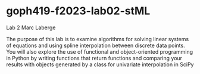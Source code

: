 # goph419-f2023-lab02-stML
Lab 2
Marc Laberge


The purpose of this lab is to examine algorithms for solving linear systems of 
equations and using spline interpolation between discrete data points. You will also 
explore the use of functional and object-oriented programming in Python by writing 
functions that return functions and comparing your results with objects generated by a 
class for univariate interpolation in SciPy
